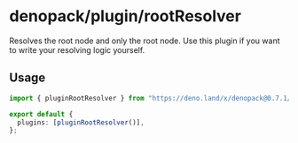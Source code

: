 # denopack/plugin/rootResolver

Resolves the root node and only the root node.
Use this plugin if you want to write your resolving logic yourself.

## Usage

```ts
import { pluginRootResolver } from "https://deno.land/x/denopack@0.7.1/plugin/rootResolver/mod.ts";

export default {
  plugins: [pluginRootResolver()],
};
```
